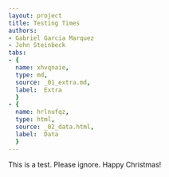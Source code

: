 ```yaml
---
layout: project
title: Testing Times
authors:
- Gabriel Garcia Marquez
- John Steinbeck
tabs:
- {
  name: xhvqnaie,
  type: md,
  source: _01_extra.md,
  label:  Extra
  }
- {
  name: hrlnufqz,
  type: html,
  source: _02_data.html,
  label:  Data
  }
---
```


This is a test. Please ignore. Happy Christmas!